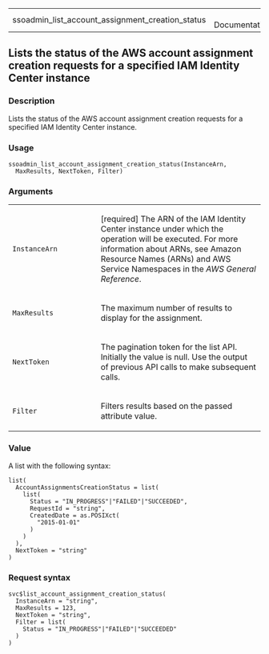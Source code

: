 <table style="width: 100%;">
<tbody>
<tr class="odd">
<td>ssoadmin_list_account_assignment_creation_status</td>
<td style="text-align: right;">R Documentation</td>
</tr>
</tbody>
</table>

## Lists the status of the AWS account assignment creation requests for a specified IAM Identity Center instance

### Description

Lists the status of the AWS account assignment creation requests for a
specified IAM Identity Center instance.

### Usage

    ssoadmin_list_account_assignment_creation_status(InstanceArn,
      MaxResults, NextToken, Filter)

### Arguments

<table>
<colgroup>
<col style="width: 35%" />
<col style="width: 65%" />
</colgroup>
<tbody>
<tr class="odd">
<td><code
id="ssoadmin_list_account_assignment_creation_status_:_InstanceArn">InstanceArn</code></td>
<td><p>[required] The ARN of the IAM Identity Center instance under
which the operation will be executed. For more information about ARNs,
see Amazon Resource Names (ARNs) and AWS Service Namespaces in the
<em>AWS General Reference</em>.</p></td>
</tr>
<tr class="even">
<td><code
id="ssoadmin_list_account_assignment_creation_status_:_MaxResults">MaxResults</code></td>
<td><p>The maximum number of results to display for the
assignment.</p></td>
</tr>
<tr class="odd">
<td><code
id="ssoadmin_list_account_assignment_creation_status_:_NextToken">NextToken</code></td>
<td><p>The pagination token for the list API. Initially the value is
null. Use the output of previous API calls to make subsequent
calls.</p></td>
</tr>
<tr class="even">
<td><code
id="ssoadmin_list_account_assignment_creation_status_:_Filter">Filter</code></td>
<td><p>Filters results based on the passed attribute value.</p></td>
</tr>
</tbody>
</table>

### Value

A list with the following syntax:

    list(
      AccountAssignmentsCreationStatus = list(
        list(
          Status = "IN_PROGRESS"|"FAILED"|"SUCCEEDED",
          RequestId = "string",
          CreatedDate = as.POSIXct(
            "2015-01-01"
          )
        )
      ),
      NextToken = "string"
    )

### Request syntax

    svc$list_account_assignment_creation_status(
      InstanceArn = "string",
      MaxResults = 123,
      NextToken = "string",
      Filter = list(
        Status = "IN_PROGRESS"|"FAILED"|"SUCCEEDED"
      )
    )
